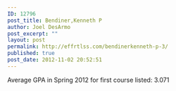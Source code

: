```yaml
---
ID: 12796
post_title: Bendiner,Kenneth P
author: Joel DesArmo
post_excerpt: ""
layout: post
permalink: http://effrtlss.com/bendinerkenneth-p-3/
published: true
post_date: 2012-11-02 20:52:51
---
```

<p>Average GPA in Spring 2012 for first course listed: 3.071</p>